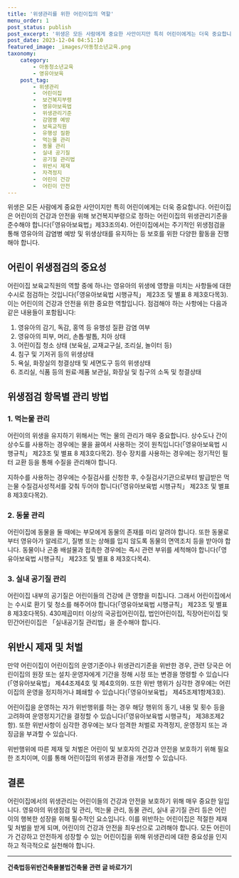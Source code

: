 ```yaml
---
title: '위생관리를 위한 어린이집의 역할'
menu_order: 1
post_status: publish
post_excerpt: '위생은 모든 사람에게 중요한 사안이지만 특히 어린이에게는 더욱 중요합니다. 어린이집은 어린이의 건강과 안전을 위해 보건복지부령으로 정하는 어린이집의 위생관리기준을 준수해야 합니다  영유아보육법 제33조의4 . 어린이집에서는 주기적인 위생점검을 통해 영유아의 감염병 예방 및 위생상태를 유지하는 등 보호를 위한 다양한 활동을 진행해야 합니다.'
post_date: 2023-12-04 04:51:10
featured_image: _images/아동청소년교육.png
taxonomy:
    category:
        - 아동청소년교육
        - 영유아보육
    post_tag:
        - 위생관리
        -  어린이집
        -  보건복지부령
        -  영유아보육법
        -  위생관리기준
        -  감염병 예방
        -  보육교직원
        -  유행성 질환
        -  먹는물 관리
        -  동물 관리
        -  실내 공기질
        -  공기질 관리법
        -  위반시 제재
        -  자격정지
        -  어린이 건강
        -  어린이 안전
---
```



위생은 모든 사람에게 중요한 사안이지만 특히 어린이에게는 더욱 중요합니다. 어린이집은 어린이의 건강과 안전을 위해 보건복지부령으로 정하는 어린이집의 위생관리기준을 준수해야 합니다(「영유아보육법」제33조의4). 어린이집에서는 주기적인 위생점검을 통해 영유아의 감염병 예방 및 위생상태를 유지하는 등 보호를 위한 다양한 활동을 진행해야 합니다.

## 어린이 위생점검의 중요성

어린이집 보육교직원의 역할 중에 하나는 영유아의 위생에 영향을 미치는 사항들에 대한 수시로 점검하는 것입니다(「영유아보육법 시행규칙」 제23조 및 별표 8 제3호다목3). 이는 어린이의 건강과 안전을 위한 중요한 역할입니다. 점검해야 하는 사항에는 다음과 같은 내용들이 포함됩니다:

1. 영유아의 감기, 독감, 홍역 등 유행성 질환 감염 여부
2. 영유아의 피부, 머리, 손톱·발톱, 치아 상태
3. 어린이집 청소 상태 (보육실, 교재교구실, 조리실, 놀이터 등)
4. 침구 및 기저귀 등의 위생상태
5. 욕실, 화장실의 청결상태 및 세면도구 등의 위생상태
6. 조리실, 식품 등의 원료·제품 보관실, 화장실 및 침구의 소독 및 청결상태

## 위생점검 항목별 관리 방법

### 1. 먹는물 관리

어린이의 위생을 유지하기 위해서는 먹는 물의 관리가 매우 중요합니다. 상수도나 간이상수도를 사용하는 경우에는 물을 끓여서 사용하는 것이 원칙입니다(「영유아보육법 시행규칙」 제23조 및 별표 8 제3호다목2). 정수 장치를 사용하는 경우에는 정기적인 필터 교환 등을 통해 수질을 관리해야 합니다.

지하수를 사용하는 경우에는 수질검사를 신청한 후, 수질검사기관으로부터 발급받은 먹는물 수질검사성적서를 갖춰 두어야 합니다(「영유아보육법 시행규칙」 제23조 및 별표 8 제3호다목2).

### 2. 동물 관리

어린이집에 동물을 둘 때에는 부모에게 동물의 존재를 미리 알려야 합니다. 또한 동물로부터 영유아가 알레르기, 질병 또는 상해를 입지 않도록 동물의 면역조치 등을 받아야 합니다. 동물이나 곤충 배설물과 접촉한 경우에는 즉시 관련 부위를 세척해야 합니다(「영유아보육법 시행규칙」 제23조 및 별표 8 제3호다목4).

### 3. 실내 공기질 관리

어린이집 내부의 공기질은 어린이들의 건강에 큰 영향을 미칩니다. 그래서 어린이집에서는 수시로 환기 및 청소를 해주어야 합니다(「영유아보육법 시행규칙」 제23조 및 별표 8 제3호다목5). 430제곱미터 이상의 국공립어린이집, 법인어린이집, 직장어린이집 및 민간어린이집은 「실내공기질 관리법」을 준수해야 합니다.

## 위반시 제재 및 처벌

만약 어린이집이 어린이집의 운영기준이나 위생관리기준을 위반한 경우, 관련 당국은 어린이집의 원장 또는 설치·운영자에게 기간을 정해 시정 또는 변경을 명령할 수 있습니다(「영유아보육법」 제44조제4호 및 제4호의9). 또한 위반 행위가 심각한 경우에는 어린이집의 운영을 정지하거나 폐쇄할 수 있습니다(「영유아보육법」 제45조제1항제3호).

어린이집을 운영하는 자가 위반행위를 하는 경우 해당 행위의 동기, 내용 및 횟수 등을 고려하여 운영정지기간을 결정할 수 있습니다(「영유아보육법 시행규칙」 제38조제2항). 또한 위반사항이 심각한 경우에는 보다 엄격한 처벌로 자격정지, 운영정지 또는 과징금을 부과할 수 있습니다.

위반행위에 따른 제재 및 처벌은 어린이 및 보호자의 건강과 안전을 보호하기 위해 필요한 조치이며, 이를 통해 어린이집의 위생과 환경을 개선할 수 있습니다.

## 결론

어린이집에서의 위생관리는 어린이들의 건강과 안전을 보호하기 위해 매우 중요한 일입니다. 영유아의 위생점검 및 관리, 먹는물 관리, 동물 관리, 실내 공기질 관리 등은 어린이의 행복한 성장을 위해 필수적인 요소입니다. 이를 위반하는 어린이집은 적절한 제재 및 처벌을 받게 되며, 어린이의 건강과 안전을 최우선으로 고려해야 합니다. 모든 어린이가 건강하고 안전하게 성장할 수 있는 어린이집을 위해 위생관리에 대한 중요성을 인지하고 적극적으로 실천해야 합니다.
<!-- wp:separator -->
<hr class="wp-block-separator has-alpha-channel-opacity"/>
<!-- /wp:separator -->

<!-- wp:group {"backgroundColor":"base","layout":{"type":"constrained"}} -->
<div class="wp-block-group has-base-background-color has-background"><!-- wp:paragraph {"align":"center","fontSize":"medium"} -->
<p class="has-text-align-center has-large-font-size"><strong>건축법등위반건축물불법건축물 관련 글 바로가기</strong></p>
<!-- /wp:paragraph -->


<!-- wp:latest-posts
{"categories":[{"id":22567,"count":19,"description":"","link":"https://uknowlaw.com/category/%ea%b1%b4%ec%b6%95%eb%b2%95%eb%93%b1%ec%9c%84%eb%b0%98%ea%b1%b4%ec%b6%95%eb%ac%bc%eb%b6%88%eb%b2%95%ea%b1%b4%ec%b6%95%eb%ac%bc/","name":"건축법등위반건축물불법건축물","slug":"건축법등위반건축물불법건축물","taxonomy":"category","parent":0,"meta":[],"_links":{"self":[{"href":"https://uknowlaw.com/wp-json/wp/v2/categories/22567"}],"collection":[{"href":"https://uknowlaw.com/wp-json/wp/v2/categories"}],"about":[{"href":"https://uknowlaw.com/wp-json/wp/v2/taxonomies/category"}],"wp:post_type":[{"href":"https://uknowlaw.com/wp-json/wp/v2/posts?categories=22567"}],"curies":[{"name":"wp","href":"https://api.w.org/{rel}","templated":true}]}}],"postsToShow":100,"excerptLength":28,"postLayout":"grid","columns":2,"featuredImageAlign":"left","featuredImageSizeSlug":"large","fontSize":"small"} /--></div>
<!-- /wp:group -->